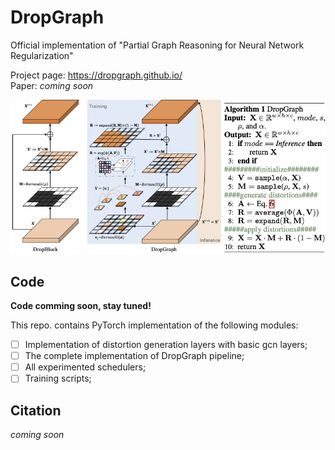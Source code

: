# DropGraph
Official implementation of "Partial Graph Reasoning for Neural Network Regularization"

Project page: https://dropgraph.github.io/  
Paper: *coming soon*

![DropGraph](./teaser.png)

## Code 

**Code comming soon, stay tuned!**

This repo. contains PyTorch implementation of the following modules:
- [ ] Implementation of distortion generation layers with basic gcn layers;
- [ ] The complete implementation of DropGraph pipeline;
- [ ] All experimented schedulers;
- [ ] Training scripts;

## Citation  

*coming soon*